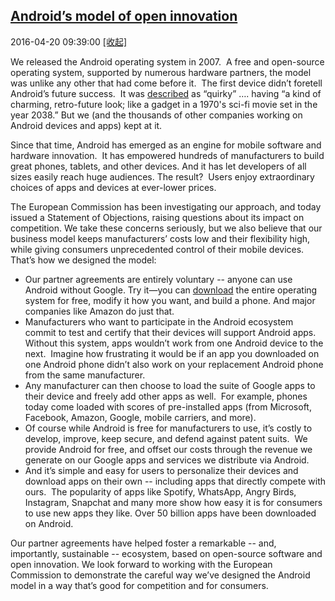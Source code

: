 ## <a href="https://www.blog.google/around-the-globe/google-europe/androids-model-of-open-innovation/" target="_blank">Android’s model of open innovation</a>
2016-04-20 09:39:00   <a href="#" id="a_78524351d48a11e98eb50242ac110002" onclick="onClickAction('78524351d48a11e98eb50242ac110002')">[收起]</a>
<div class="collector_content" id="div_78524351d48a11e98eb50242ac110002" onclick="onClickAction('78524351d48a11e98eb50242ac110002')">
<html><head></head><body><div class="block-paragraph"><div class="rich-text"><p>We released the Android operating system in 2007.  A free and open-source operating system, supported by numerous hardware partners, the model was unlike any other that had come before it.  The first device didn’t foretell Android’s future success.  It was <a href="http://www.engadget.com/2008/10/16/t-mobile-g1-review-part-1-hardware/">described</a> as “quirky” …. having “a kind of charming, retro-future look; like a gadget in a 1970's sci-fi movie set in the year 2038.” But we (and the thousands of other companies working on Android devices and apps) kept at it. </p><p>Since that time, Android has emerged as an engine for mobile software and hardware innovation.  It has empowered hundreds of manufacturers to build great phones, tablets, and other devices. And it has let developers of all sizes easily reach huge audiences. The result?  Users enjoy extraordinary choices of apps and devices at ever-lower prices.   </p><p>The European Commission has been investigating our approach, and today issued a Statement of Objections, raising questions about its impact on competition. We take these concerns seriously, but we also believe that our business model keeps manufacturers’ costs low and their flexibility high, while giving consumers unprecedented control of their mobile devices. That’s how we designed the model:    </p><p></p><ul><li>Our partner agreements are entirely voluntary -- anyone can use Android without Google. Try it—you can <a href="https://source.android.com/">download</a> the entire operating system for free, modify it how you want, and build a phone. And major companies like Amazon do just that. </li><li>Manufacturers who want to participate in the Android ecosystem commit to test and certify that their devices will support Android apps. Without this system, apps wouldn’t work from one Android device to the next.  Imagine how frustrating it would be if an app you downloaded on one Android phone didn’t also work on your replacement Android phone from the same manufacturer.  </li><li>Any manufacturer can then choose to load the suite of Google apps to their device and freely add other apps as well.  For example, phones today come loaded with scores of pre-installed apps (from Microsoft, Facebook, Amazon, Google, mobile carriers, and more).</li><li>Of course while Android is free for manufacturers to use, it’s costly to develop, improve, keep secure, and defend against patent suits.  We provide Android for free, and offset our costs through the revenue we generate on our Google apps and services we distribute via Android.</li><li>And it’s simple and easy for users to personalize their devices and download apps on their own -- including apps that directly compete with ours.  The popularity of apps like Spotify, WhatsApp, Angry Birds, Instagram, Snapchat and many more show how easy it is for consumers to use new apps they like. Over 50 billion apps have been downloaded on Android.</li></ul>Our partner agreements have helped foster a remarkable -- and, importantly, sustainable -- ecosystem, based on open-source software and open innovation. We look forward to working with the European Commission to demonstrate the careful way we’ve designed the Android model in a way that’s good for competition and for consumers.<p></p></div></div></body></html>
</div>
<script src="./output/collectorjs.js"></script>

